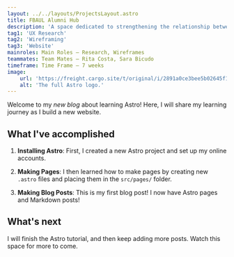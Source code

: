 ```yaml
---
layout: ../../layouts/ProjectsLayout.astro
title: FBAUL Alumni Hub
description: 'A space dedicated to strengthening the relationship between FBAUL and their alumni.'
tag1: 'UX Research'
tag2: 'Wireframing'
tag3: 'Website'
mainroles: Main Roles — Research, Wireframes
teammates: Team Mates — Rita Costa, Sara Bicudo
timeframe: Time Frame — 7 weeks
image:
    url: 'https://freight.cargo.site/t/original/i/2891a0ce3bee5b02645f1c57c7c560a956d22ae3dee7c8c2c3f63527b1c79b72/GENE_1.png'
    alt: 'The full Astro logo.'
---
```


Welcome to my _new blog_ about learning Astro! Here, I will share my learning journey as I build a new website.

## What I've accomplished

1. **Installing Astro**: First, I created a new Astro project and set up my online accounts.

2. **Making Pages**: I then learned how to make pages by creating new `.astro` files and placing them in the `src/pages/` folder.

3. **Making Blog Posts**: This is my first blog post! I now have Astro pages and Markdown posts!

## What's next

I will finish the Astro tutorial, and then keep adding more posts. Watch this space for more to come.